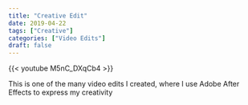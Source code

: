 ```yaml
---
title: "Creative Edit"
date: 2019-04-22
tags: ["Creative"]
categories: ["Video Edits"]
draft: false
---
```


{{< youtube M5nC_DXqCb4 >}}

This is one of the many video edits I created, where I use Adobe After Effects to express my creativity
